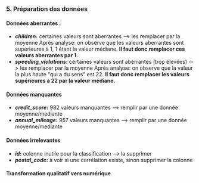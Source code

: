 ### 5. Préparation des données

#### Données aberrantes :
- ***children*:** certaines valeurs sont aberrantes --> les remplacer par la moyenne
Après analyse: on observe que les valeurs aberrantes sont supérieures à 1, 1 étant la valeur médiane. **Il faut donc remplacer ces valeurs aberrantes par 1.**
- ***speeding_violations*:** certaines valeurs sont aberrantes (trop élevées) --> les remplacer par la moyenne
Après analyse: on observe que la valeur la plus haute "qui a du sens" est 22. **Il faut donc remplacer les valeurs supérieures à 22 par la valeur médiane.**

#### Données manquantes

- ***credit_score*:** 982 valeurs manquantes --> remplir par une donnée moyenne/mediante
- ***annual_mileage*:** 957 valeurs manquantes --> remplir par une donnée moyenne/mediante

#### Données irrelevantes

- ***id*:** colonne inutile pour la classification --> la supprimer
- ***postal_code*:** à voir si une corrélation existe, sinon supprimer la colonne

#### Transformation qualitatif vers numérique


